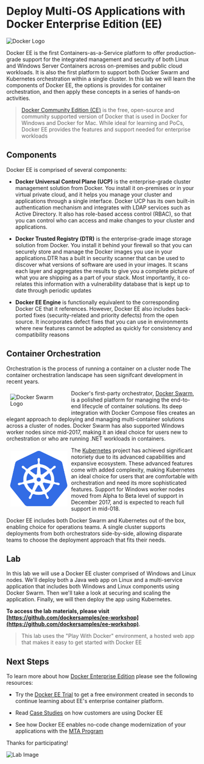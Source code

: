 # Deploy Multi-OS Applications with Docker Enterprise Edition (EE)

![Docker Logo](https://www.docker.com/sites/default/files/horizontal.png)

Docker EE is the first Containers-as-a-Service platform to offer production-grade support for the integrated management and security of both Linux and Windows Server Containers across on-premises and public cloud workloads. It is also the first platform to support both Docker Swarm and Kubernetes orchestration within a single cluster. In this lab we will learn the components of Docker EE, the options is provides for container orchestration, and then apply these concepts in a series of hands-on activities.

> [Docker Community Edition (CE)](https://www.docker.com/community-edition) is the free, open-source and community supported version of Docker that is used in Docker for Windows and Docker for Mac. While ideal for learning and PoCs, Docker EE provides the features and support needed for enterprise workloads

## Components

Docker EE is comprised of several components:

* **Docker Universal Control Plane (UCP)** is the enterprise-grade cluster management solution from Docker. You install it on-premises or in your virtual private cloud, and it helps you manage your cluster and applications through a single interface. Docker UCP has its own built-in authentication mechanism and integrates with LDAP services such as Active Directory. It also has role-based access control (RBAC), so that you can control who can access and make changes to your cluster and applications.

* **Docker Trusted Registry (DTR)** is the enterprise-grade image storage solution from Docker. You install it behind your firewall so that you can securely store and manage the Docker images you use in your applications.DTR has a built in security scanner that can be used to discover what versions of software are used in your images. It scans each layer and aggregates the results to give you a complete picture of what you are shipping as a part of your stack. Most importantly, it co-relates this information with a vulnerability database that is kept up to date through periodic updates

* **Docker EE Engine** is functionally equivalent to the corresponding Docker CE that it references. However, Docker EE also includes back-ported fixes (security-related and priority defects) from the open source. It incorporates defect fixes that you can use in environments where new features cannot be adopted as quickly for consistency and compatibility reasons

## Container Orchestration

Orchestration is the process of running a container on a cluster node The container orchestration landscape has seen signifcant development in recent years. 

<img alt="Docker Swarm Logo" src="https://d1q6f0aelx0por.cloudfront.net/product-logos/3a29d766-ea80-400c-b981-7f6c02d36fd8-swarm.png" style="width:150px;float:left;padding:10px;" />

Docker's first-party orchestrator, [Docker Swarm](https://docs.docker.com/engine/swarm/), is a polished platform for managing the end-to-end lifecycle of container solutions. Its deep integration with Docker Compose files creates an elegant approach to deploying and managing multi-container solutions across a cluster of nodes. Docker Swarm has also supported Windows worker nodes since mid-2017, making it an ideal choice for users new to orchestration or who are running .NET workloads in containers. 

<img alt="Kubernetes Logo" src="https://github.com/kubernetes/kubernetes/raw/master/logo/logo.png" style="width:150px;float:left;padding:10px;" />

The [Kubernetes](https://kubernetes.io/) project has achieved significant notoriety due to its advanced capabilities and expansive ecosystem. These advanced features come with added complexity, making Kubernetes an ideal choice for users that are comfortable with orchestration and need its more sophisticated features. Support for Windows worker nodes moved from Alpha to Beta level of support in December 2017, and is expected to reach full support in mid-018. 

Docker EE includes both Docker Swarm and Kubernetes out of the box, enabling choice for operations teams. A single cluster supports deployments from both orchestrators side-by-side, allowing disparate teams to choose the deployment approach that fits their needs.

## Lab

In this lab we will use a Docker EE cluster comprised of Windows and Linux nodes. We'll deploy both a Java web app on Linux and a multi-service application that includes both Windows and Linux components using Docker Swarm. Then we'll take a look at securing and scaling the application. Finally, we will then deploy the app using Kubernetes.

**To access the lab materials, please visit [https://github.com/dockersamples/ee-workshop](https://github.com/dockersamples/ee-workshop)**.

> This lab uses the "Play With Docker" environment, a hosted web app that makes it easy to get started with Docker EE

## Next Steps
To learn more about how [Docker Enterprise Edition](https://www.docker.com/enterprise-edition) please see the following resources:

* Try the [Docker EE Trial](https://trial.docker.com/) to get a free environment created in seconds to continue learning about EE's enterprise container platform.

* Read [Case Studies](https://www.docker.com/customers) on how customers are using Docker EE

* See how Docker EE enables no-code change modernization of your applications with the [MTA Program](https://goto.docker.com/MTAkit.html)

Thanks for participating!

<img alt="Lab Image" src="https://pbs.twimg.com/media/DRoobW4UEAAf-Vp.jpg:large" />



